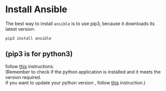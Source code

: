 # Install Ansible
The best way to install `ansible` is to use pip3, because it downloads its latest version:  
```
pip3 install ansible
```
(pip3 is for python3)
---
follow [this](https://docs.ansible.com/ansible/latest/installation_guide/installation_distros.html#installing-ansible-on-ubuntu) instructions.  
(Remember to check if the python application is installed and it meets the version required.  
 if you want to update your python version , follow [this](https://github.com/amirsalehag/programming/blob/main/python-info/installation.md) instruction.)
